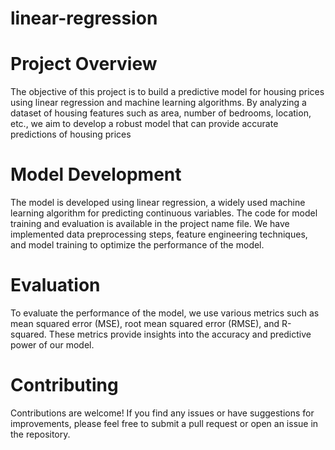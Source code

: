# linear-regression
# Project Overview
The objective of this project is to build a predictive model for housing prices using linear regression and machine learning algorithms. By analyzing a dataset of housing features such as area, number of bedrooms, location, etc., we aim to develop a robust model that can provide accurate predictions of housing prices
# Model Development
The model is developed using linear regression, a widely used machine learning algorithm for predicting continuous variables. The code for model training and evaluation is available in the project name file. We have implemented data preprocessing steps, feature engineering techniques, and model training to optimize the performance of the model.
# Evaluation
To evaluate the performance of the model, we use various metrics such as mean squared error (MSE), root mean squared error (RMSE), and R-squared. These metrics provide insights into the accuracy and predictive power of our model.
# Contributing
Contributions are welcome! If you find any issues or have suggestions for improvements, please feel free to submit a pull request or open an issue in the repository.
